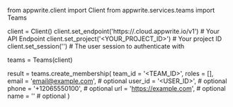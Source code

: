 from appwrite.client import Client
from appwrite.services.teams import Teams

client = Client()
client.set_endpoint('https://<REGION>.cloud.appwrite.io/v1') # Your API Endpoint
client.set_project('<YOUR_PROJECT_ID>') # Your project ID
client.set_session('') # The user session to authenticate with

teams = Teams(client)

result = teams.create_membership(
    team_id = '<TEAM_ID>',
    roles = [],
    email = 'email@example.com', # optional
    user_id = '<USER_ID>', # optional
    phone = '+12065550100', # optional
    url = 'https://example.com', # optional
    name = '<NAME>' # optional
)
